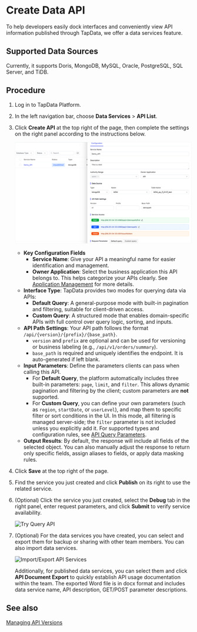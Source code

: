 # Create Data API


To help developers easily dock interfaces and conveniently view API information published through TapData, we offer a data services feature.

## Supported Data Sources

Currently, it supports Doris, MongoDB, MySQL, Oracle, PostgreSQL, SQL Server, and TiDB.

## Procedure

1. Log in to TapData Platform.

2. In the left navigation bar, choose **Data Services** > **API List**.

3. Click **Create API** at the top right of the page, then complete the settings on the right panel according to the instructions below.

   ![](../images/create_api_service.png)

   * **Key Configuration Fields**
     * **Service Name**: Give your API a meaningful name for easier identification and management.
     * **Owner Application**: Select the business application this API belongs to. This helps categorize your APIs clearly. See [Application Management](manage-app.md) for more details.
   - **Interface Type**: TapData provides two modes for querying data via APIs:
     - **Default Query**: A general-purpose mode with built-in pagination and filtering, suitable for client-driven access.
     - **Custom Query**: A structured mode that enables domain-specific APIs with full control over query logic, sorting, and inputs.
   - **API Path Settings**: Your API path follows the format `/api/{version}/{prefix}/{base_path}`.
     - `version` and `prefix` are optional and can be used for versioning or business labeling (e.g., `/api/v1/orders/summary`).
     - `base_path` is required and uniquely identifies the endpoint. It is auto-generated if left blank.
   - **Input Parameters**: Define the parameters clients can pass when calling this API.
     - For **Default Query**, the platform automatically includes three built-in parameters: `page`, `limit`, and `filter`. This allows dynamic pagination and filtering by the client; custom parameters are **not** supported.
     - For **Custom Query**, you can define your own parameters (such as `region`, `startDate`, or `userLevel`), and map them to specific filter or sort conditions in the UI. In this mode, all filtering is managed server-side; the `filter` parameter is not included unless you explicitly add it. For supported types and configuration rules, see [API Query Parameters](query/api-query-params.md).
   - **Output Results**: By default, the response will include all fields of the selected object. You can also manually adjust the response to return only specific fields, assign aliases to fields, or apply data masking rules.
   
4. Click **Save** at the top right of the page.

5. Find the service you just created and click **Publish** on its right to use the related service.

6. (Optional) Click the service you just created, select the **Debug** tab in the right panel, enter request parameters, and click **Submit** to verify service availability.

   ![Try Query API](../images/try_query_api.png)

7. (Optional) For the data services you have created, you can <span id="release330-export-api">select and export them</span> for backup or sharing with other team members. You can also import data services.

   ![Import/Export API Services](../images/import_export_api.png)

   Additionally, for published data services, you can select them and click **API Document Export** to quickly establish API usage documentation within the team. The exported Word file is in docx format and includes data service name, API description, GET/POST parameter descriptions.

## See also

[Managing API Versions](manage-api-versions.md)
